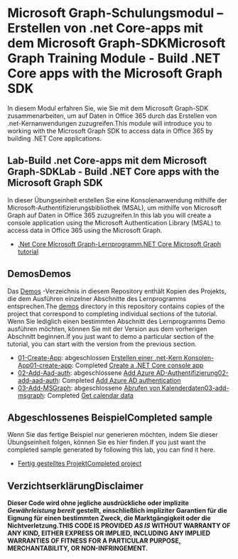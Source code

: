 # <a name="microsoft-graph-training-module---build-net-core-apps-with-the-microsoft-graph-sdk"></a><span data-ttu-id="5dd4e-101">Microsoft Graph-Schulungsmodul – Erstellen von .net Core-apps mit dem Microsoft Graph-SDK</span><span class="sxs-lookup"><span data-stu-id="5dd4e-101">Microsoft Graph Training Module - Build .NET Core apps with the Microsoft Graph SDK</span></span>

<span data-ttu-id="5dd4e-102">In diesem Modul erfahren Sie, wie Sie mit dem Microsoft Graph-SDK zusammenarbeiten, um auf Daten in Office 365 durch das Erstellen von .net-Kernanwendungen zuzugreifen.</span><span class="sxs-lookup"><span data-stu-id="5dd4e-102">This module will introduce you to working with the Microsoft Graph SDK to access data in Office 365 by building .NET Core applications.</span></span>

## <a name="lab---build-net-core-apps-with-the-microsoft-graph-sdk"></a><span data-ttu-id="5dd4e-103">Lab-Build .net Core-apps mit dem Microsoft Graph-SDK</span><span class="sxs-lookup"><span data-stu-id="5dd4e-103">Lab - Build .NET Core apps with the Microsoft Graph SDK</span></span>

<span data-ttu-id="5dd4e-104">In dieser Übungseinheit erstellen Sie eine Konsolenanwendung mithilfe der Microsoft-Authentifizierungsbibliothek (MSAL), um mithilfe von Microsoft Graph auf Daten in Office 365 zuzugreifen.</span><span class="sxs-lookup"><span data-stu-id="5dd4e-104">In this lab you will create a console application using the Microsoft Authentication Library (MSAL) to access data in Office 365 using the Microsoft Graph.</span></span>

- [<span data-ttu-id="5dd4e-105">.Net Core Microsoft Graph-Lernprogramm</span><span class="sxs-lookup"><span data-stu-id="5dd4e-105">.NET Core Microsoft Graph tutorial</span></span>](https://docs.microsoft.com/graph/tutorials/dotnet-core)

## <a name="demos"></a><span data-ttu-id="5dd4e-106">Demos</span><span class="sxs-lookup"><span data-stu-id="5dd4e-106">Demos</span></span>

<span data-ttu-id="5dd4e-107">Das [Demos](./demos) -Verzeichnis in diesem Repository enthält Kopien des Projekts, die dem Ausführen einzelner Abschnitte des Lernprogramms entsprechen.</span><span class="sxs-lookup"><span data-stu-id="5dd4e-107">The [demos](./demos) directory in this repository contains copies of the project that correspond to completing individual sections of the tutorial.</span></span> <span data-ttu-id="5dd4e-108">Wenn Sie lediglich einen bestimmten Abschnitt des Lernprogramms Demo ausführen möchten, können Sie mit der Version aus dem vorherigen Abschnitt beginnen.</span><span class="sxs-lookup"><span data-stu-id="5dd4e-108">If you just want to demo a particular section of the tutorial, you can start with the version from the previous section.</span></span>

- <span data-ttu-id="5dd4e-109">[01-Create-App](demos/01-create-app): abgeschlossen [Erstellen einer .net-Kern Konsolen-App](https://docs.microsoft.com/graph/tutorials/dotnet-core?tutorial-step=1)</span><span class="sxs-lookup"><span data-stu-id="5dd4e-109">[01-create-app](demos/01-create-app): Completed [Create a .NET Core console app](https://docs.microsoft.com/graph/tutorials/dotnet-core?tutorial-step=1)</span></span>
- <span data-ttu-id="5dd4e-110">[02-Add-Aad-auth](demos/02-add-aad-auth): abgeschlossene [Add Azure AD-Authentifizierung](https://docs.microsoft.com/graph/tutorials/dotnet-core?tutorial-step=3)</span><span class="sxs-lookup"><span data-stu-id="5dd4e-110">[02-add-aad-auth](demos/02-add-aad-auth): Completed [Add Azure AD authentication](https://docs.microsoft.com/graph/tutorials/dotnet-core?tutorial-step=3)</span></span>
- <span data-ttu-id="5dd4e-111">[03-Add-MSGraph](demos/03-add-msgraph): abgeschlossene [Abrufen von Kalenderdaten](https://docs.microsoft.com/graph/tutorials/dotnet-core?tutorial-step=4)</span><span class="sxs-lookup"><span data-stu-id="5dd4e-111">[03-add-msgraph](demos/03-add-msgraph): Completed [Get calendar data](https://docs.microsoft.com/graph/tutorials/dotnet-core?tutorial-step=4)</span></span>

## <a name="completed-sample"></a><span data-ttu-id="5dd4e-112">Abgeschlossenes Beispiel</span><span class="sxs-lookup"><span data-stu-id="5dd4e-112">Completed sample</span></span>

<span data-ttu-id="5dd4e-113">Wenn Sie das fertige Beispiel nur generieren möchten, indem Sie dieser Übungseinheit folgen, können Sie es hier finden.</span><span class="sxs-lookup"><span data-stu-id="5dd4e-113">If you just want the completed sample generated by following this lab, you can find it here.</span></span>

- [<span data-ttu-id="5dd4e-114">Fertig gestelltes Projekt</span><span class="sxs-lookup"><span data-stu-id="5dd4e-114">Completed project</span></span>](demos/03-add-msgraph)

## <a name="disclaimer"></a><span data-ttu-id="5dd4e-115">Verzichtserklärung</span><span class="sxs-lookup"><span data-stu-id="5dd4e-115">Disclaimer</span></span>

<span data-ttu-id="5dd4e-116">**Dieser Code wird ohne jegliche ausdrückliche oder implizite _Gewährleistung bereit_ gestellt, einschließlich impliziter Garantien für die Eignung für einen bestimmten Zweck, die Marktgängigkeit oder die Nichtverletzung.**</span><span class="sxs-lookup"><span data-stu-id="5dd4e-116">**THIS CODE IS PROVIDED _AS IS_ WITHOUT WARRANTY OF ANY KIND, EITHER EXPRESS OR IMPLIED, INCLUDING ANY IMPLIED WARRANTIES OF FITNESS FOR A PARTICULAR PURPOSE, MERCHANTABILITY, OR NON-INFRINGEMENT.**</span></span>
